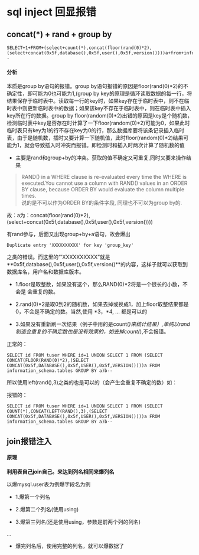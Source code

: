 # sql inject 回显报错

## concat(*) + rand + group by

```
SELECT+1+FROM+(select+count(*),concat(floor(rand(0)*2),(select+concat(0x5f,database(),0x5f,user(),0x5f,version())))a+from+information_schema.tables+group+by+a)b--
```

#### 分析

本质是group by语句的报错。group by语句报错的原因是floor(rand(0)*2)的不确定性，即可能为0也可能为1,(group by key的原理是循环读取数据的每一行，将结果保存于临时表中。读取每一行的key时，如果key存在于临时表中，则不在临时表中则更新临时表中的数据；如果该key不存在于临时表中，则在临时表中插入key所在行的数据。group by floor(random(0)*2)出错的原因是key是个随机数，检测临时表中key是否存在时计算了一下floor(random(0)*2)可能为0，如果此时临时表只有key为1的行不存在key为0的行，那么数据库要将该条记录插入临时表，由于是随机数，插时又要计算一下随机值，此时floor(random(0)*2)结果可能为1，就会导致插入时冲突而报错。即检测时和插入时两次计算了随机数的值

* 主要是rand和group+by的冲突。获取的值不确定又可重复,同时又要来操作结果

> RAND() in a WHERE clause is re-evaluated every time the WHERE is executed.You cannot use a column with RAND() values in an ORDER BY clause, because ORDER BY would evaluate the column multiple times.             
说的是不可以作为ORDER BY的条件字段, 同理也不可以为group by的.

故：a为：concat(floor(rand(0)*2),(select+concat(0x5f,database(),0x5f,user(),0x5f,version())))

有rand参与，后面又出现group+by+a语句，故会爆出
```
Duplicate entry 'XXXXXXXXXX' for key 'group_key'
```
之类的错误。而这里的“'XXXXXXXXXX”就是 **0x5f,database(),0x5f,user(),0x5f,version()**的内容，这样子就可以获取到数据库名，用户名和数据库版本。

* 1.floor是取整数，如果没有这个，那么RAND(0)*2将是一个很长的小数，不会是 会重复的数。

* 2.rand(0)*2是取0到2的随机数，如果去掉或换成1，加上floor取整结果都是0，不会是不确定的数。当然,使用 *3，*4, ... 都是可以的

* 3.如果没有重新刷一次结果（例子中用的是count(*)来统计结果）,单纯以rand制造会重复的不确定数也是没有效果的，如去掉count(*),不会报错。

正常的：
```
SELECT id FROM tuser WHERE id=1 UNION SELECT 1 FROM (SELECT CONCAT(FLOOR(RAND(0)*2),(SELECT CONCAT(0x5f,DATABASE(),0x5f,USER(),0x5f,VERSION())))a FROM information_schema.tables GROUP BY a)b--
```

所以使用left(rand(),3)之类的也是可以的（会产生会重复不确定的数）如：

报错的：
```
SELECT id FROM tuser WHERE id=1 UNION SELECT 1 FROM (SELECT COUNT(*),CONCAT(LEFT(RAND(),3),(SELECT CONCAT(0x5f,DATABASE(),0x5f,USER(),0x5f,VERSION())))a FROM information_schema.tables GROUP BY a)b--
```


## join报错注入

#### 原理

**利用表自己join自己。来达到列名相同来爆列名**

以爆mysql.user表为例爆字段名为例

* 1.爆第一个列名

* 2.爆第二个列名(使用using)

* 3.爆第三列名(还是使用using，参数是前两个列的列名)

...

* 爆完列名后，使用完整的列名，就可以爆数据了

